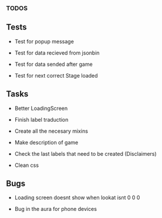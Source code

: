 ### TODOS

## Tests

- Test for popup message

- Test for data recieved from jsonbin

- Test for data sended after game

- Test for next correct Stage loaded

## Tasks

- Better LoadingScreen

- Finish label traduction

- Create all the necesary mixins

- Make description of game

- Check the last labels that need to be created (Disclaimers)

- Clean css

## Bugs

- Loading screen doesnt show when lookat isnt 0 0 0

- Bug in the aura for phone devices